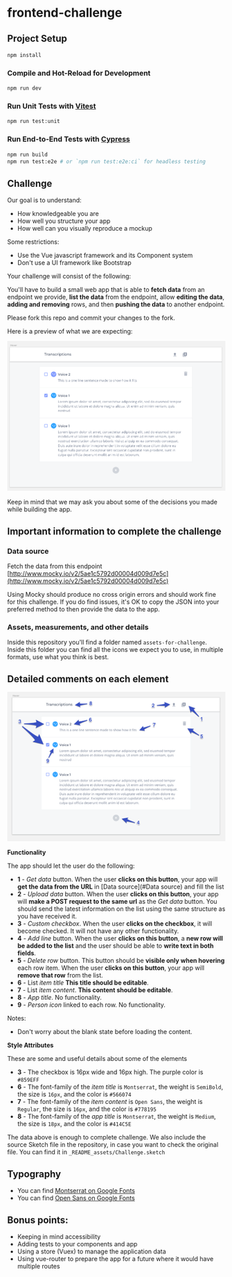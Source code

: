 # frontend-challenge

## Project Setup

```sh
npm install
```

### Compile and Hot-Reload for Development

```sh
npm run dev
```

### Run Unit Tests with [Vitest](https://vitest.dev/)

```sh
npm run test:unit
```

### Run End-to-End Tests with [Cypress](https://www.cypress.io/)

```sh
npm run build
npm run test:e2e # or `npm run test:e2e:ci` for headless testing
```

## Challenge

Our goal is to understand:

-   How knowledgeable you are
-   How well you structure your app
-   How well can you visually reproduce a mockup

Some restrictions:

-   Use the Vue javascript framework and its Component system
-   Don't use a UI framework like Bootstrap

Your challenge will consist of the following:

You'll have to build a small web app that is able to **fetch data** from an endpoint we provide, **list the data** from the endpoint, allow **editing the data**, **adding and removing** rows, and then **pushing the data** to another endpoint.

Please fork this repo and commit your changes to the fork.

Here is a preview of what we are expecting:

![Sample](_README_assets/sample.png)

Keep in mind that we may ask you about some of the decisions you made while building the app.

## Important information to complete the challenge

### Data source

Fetch the data from this endpoint [http://www.mocky.io/v2/5ae1c5792d00004d009d7e5c](http://www.mocky.io/v2/5ae1c5792d00004d009d7e5c)

Using Mocky should produce no cross origin errors and should work fine for this challenge. If you do find issues, it's OK to copy the JSON into your preferred method to then provide the data to the app.

### Assets, measurements, and other details

Inside this repository you'll find a folder named `assets-for-challenge`. Inside this folder you can find all the icons we expect you to use, in multiple formats, use what you think is best.

## Detailed comments on each element

![Elements Numbered](_README_assets/challenge-elements-numbered.png)

**Functionality**

The app should let the user do the following:

-   **1** - _Get data_ button. When the user **clicks on this button**, your app will **get the data from the URL** in [Data source](#Data source) and fill the list
-   **2** - _Upload data_ button. When the user **clicks on this button**, your app will **make a POST request to the same url** as the _Get data_ button. You should send the latest information on the list using the same structure as you have received it.
-   **3** - _Custom checkbox_. When the user **clicks on the checkbox**, it will become checked. It will not have any other functionality.
-   **4** - _Add line_ button. When the user **clicks on this button**, a **new row will be added to the list** and the user should be able to **write text in both fields**.
-   **5** - _Delete row_ button. This button should be **visible only when hovering** each row item. When the user **clicks on this button**, your app will **remove that row** from the list.
-   **6** - List _item title_ **This title should be editable**.
-   **7** - List _item content_. **This content should be editable**.
-   **8** - _App title_. No functionality.
-   **9** - _Person icon_ linked to each row. No functionality.

Notes:

-   Don't worry about the blank state before loading the content.

**Style Attributes**

These are some and useful details about some of the elements

-   **3** - The checkbox is 16px wide and 16px high. The purple color is `#859EFF`
-   **6** - The font-family of the _item title_ is `Montserrat`, the weight is `SemiBold`, the size is `16px`, and the color is `#566074`
-   **7** - The font-family of the _item content_ is `Open Sans`, the weight is `Regular`, the size is `16px`, and the color is `#778195`
-   **8** - The font-family of the _app title_ is `Montserrat`, the weight is `Medium`, the size is `18px`, and the color is `#414C5E`

The data above is enough to complete challenge. We also include the source Sketch file in the repository, in case you want to check the original file. You can find it in `_README_assets/Challenge.sketch`

## Typography

-   You can find [Montserrat on Google Fonts](https://fonts.google.com/specimen/Montserrat)
-   You can find [Open Sans on Google Fonts](https://fonts.google.com/specimen/Open+Sans)

## Bonus points:

-   Keeping in mind accessibility
-   Adding tests to your components and app
-   Using a store (Vuex) to manage the application data
-   Using vue-router to prepare the app for a future where it would have multiple routes
